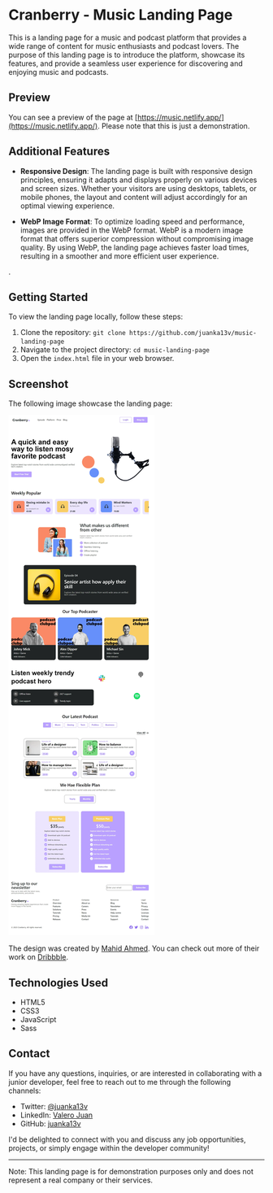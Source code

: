 # Cranberry - Music Landing Page

This is a landing page for a music and podcast platform that provides a wide range of content for music enthusiasts and podcast lovers. The purpose of this landing page is to introduce the platform, showcase its features, and provide a seamless user experience for discovering and enjoying music and podcasts.

## Preview

You can see a preview of the page at [https://music.netlify.app/](https://music.netlify.app/). Please note that this is just a demonstration.


## Additional Features

- **Responsive Design**: The landing page is built with responsive design principles, ensuring it adapts and displays properly on various devices and screen sizes. Whether your visitors are using desktops, tablets, or mobile phones, the layout and content will adjust accordingly for an optimal viewing experience.

- **WebP Image Format**: To optimize loading speed and performance, images are provided in the WebP format. WebP is a modern image format that offers superior compression without compromising image quality. By using WebP, the landing page achieves faster load times, resulting in a smoother and more efficient user experience.

.

## Getting Started

To view the landing page locally, follow these steps:

1. Clone the repository: `git clone https://github.com/juanka13v/music-landing-page`
2. Navigate to the project directory: `cd music-landing-page`
3. Open the `index.html` file in your web browser.

## Screenshot

The following image showcase the landing page:


![Screenshot](/screenshot.webp)



The design was created by [Mahid Ahmed](https://dribbble.com/mahid_uxi). You can check out more of their work on [Dribbble](https://dribbble.com/mahid_uxi).



## Technologies Used

- HTML5
- CSS3
- JavaScript
- Sass



## Contact

If you have any questions, inquiries, or are interested in collaborating with a junior developer, feel free to reach out to me through the following channels:

- Twitter: [@juanka13v](https://twitter.com/valero-juan)
- LinkedIn: [Valero Juan](https://www.linkedin.com/in/valero-juan)
- GitHub: [juanka13v](https://github.com/juanka13v)

I'd be delighted to connect with you and discuss any job opportunities, projects, or simply engage within the developer community!



---

Note: This landing page is for demonstration purposes only and does not represent a real company or their services.